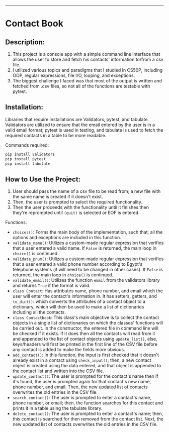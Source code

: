 
---

# Contact Book

## Description:

1. This project is a console app with a simple command line interface that allows the user to store and fetch his contacts' information to/from a csv file.
2. I utilized various topics and paradigms that I studied in CS50P, including OOP, regular expressions, file I/O, looping, and exceptions.
3. The biggest challenge I faced was that most of the output is written and fetched from .csv files, so not all of the functions are testable with pytest.

## Installation:

Libraries that require installations are Validators, pytest, and tabulate. Validators are utilized to ensure that the email entered by the user is in a valid email format; pytest is used in testing, and tabulate is used to fetch the required contacts in a table to be more readable.

Commands required:

```bash
pip install validators
pip install pytest
pip install tabulate
```

## How to Use the Project:

1. User should pass the name of a csv file to be read from; a new file with the same name is created if it doesn't exist.
2. Then, the user is prompted to select the required functionality.
3. Then the user proceeds with the functionality until it finishes then they're reprompted until `(quit)` is selected or EOF is entered.

Functions:

- `choices()`: Forms the main body of the implementation, such that; all the options and exceptions are included in this function.
- `validate_name()`: Utilizes a custom-made regular expression that verifies that a user entered a valid name. If `False` is returned, the main loop in `choice()` is continued.
- `validate_pnum()`: Utilizes a custom-made regular expression that verifies that a user entered a valid phone number according to Egypt's telephone systems (it will need to be changed in other cases). If `False` is returned, the main loop in `choice()` is continued.
- `validate_email()`: Utilizes the function `email` from the validators library and returns `True` if the format is valid.
- `class Contact`: Has attributes name, phone number, and email which the user will enter the contact's information in. It has setters, getters, and `to_dict()`: which converts the attributes of a contact object to a dictionary, which will then be used to make a list of dictionaries including all the contacts.
- `class Contactbook`: This class's main objective is to collect the contact objects in a single list of dictionaries on which the classes' functions will be carried out. In the constructor, the entered file in command line will be checked if it exists. If it does then all the contacts will read from it and appended to the list of contact objects using `update_list()`, else, keys/headers will first be printed in the first line of the CSV file before any contact is added to make the fields more obvious.
- `add_contact()`: In this function, the input is first checked that it doesn't already exist in a contact using `check_input()`; then, a new contact object is created using the data entered, and that object is appended to the contact list and written into the CSV file.
- `update_contact()`: The user is prompted for the contact's name then if it's found, the user is prompted again for that contact's new name, phone number, and email. Then, the new updated list of contacts overwrites the old entries in the CSV file.
- `search_contact()`: The user is prompted to enter a contact's name, phone number, or email; then, the function searches for this contact and prints it in a table using the tabulate library.
- `delete_contact()`: The user is prompted to enter a contact's name; then, this contact is searched for then removed from the contact list. Next, the new updated list of contacts overwrites the old entries in the CSV file.
